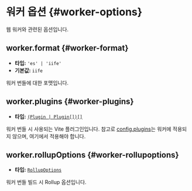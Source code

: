 # 워커 옵션 {#worker-options}

웹 워커와 관련된 옵션입니다.

## worker.format {#worker-format}

- **타입:** `'es' | 'iife'`
- **기본값:** `iife`

워커 번들에 대한 포맷입니다.

## worker.plugins {#worker-plugins}

- **타입:** [`(Plugin | Plugin[])[]`](#plugins)

워커 번들 시 사용되는 Vite 플러그인입니다. 참고로 [config.plugins](./shared-options.md#plugins)는 워커에 적용되지 않으며, 여기에서 적용해야 합니다.

## worker.rollupOptions {#worker-rollupoptions}

- **타입:** [`RollupOptions`](https://rollupjs.org/guide/en/#big-list-of-options)

워커 번들 빌드 시 Rollup 옵션입니다.